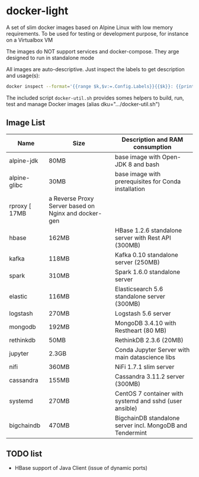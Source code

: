 # docker-light
A set of slim docker images based on Alpine Linux with low memory requirements.
To be used for testing or development purpose, for instance on a Virtualbox VM

The images do NOT support services and docker-compose. They arge designed to run in standalone mode

All images are auto-descriptive. Just inspect the labels to get description
and usage(s):
```sh
docker inspect --format='{{range $k,$v:=.Config.Labels}}{{$k}}: {{println $v}}{{end}}' hbase
```

The included script `docker-util.sh` provides somes helpers to build, run, test
and manage Docker images (alias dku=".../docker-util.sh")


## Image List

Name | Size | Description and RAM consumption
---- | ---- | ----
alpine-jdk   | 80MB  | base image with Open-JDK 8 and bash
alpine-glibc | 30MB  | base image with prerequisites for Conda installation
rproxy       [ 17MB  | a Reverse Proxy Server based on Nginx and docker-gen 
hbase        | 162MB | HBase 1.2.6 standalone server with Rest API (300MB)
kafka        | 118MB | Kafka 0.10 standalone server (250MB)
spark        | 310MB | Spark 1.6.0 standalone server 
elastic      | 116MB | Elasticsearch 5.6 standalone server (300MB)
logstash     | 270MB | Logstash 5.6 server
mongodb      | 192MB | MongoDB 3.4.10 with Restheart (80 MB)
rethinkdb    | 50MB  | RethinkDB 2.3.6 (20MB)
jupyter      | 2.3GB | Conda Jupyter Server with main datascience libs
nifi         | 360MB | NiFi 1.7.1 slim server 
cassandra    | 155MB | Cassandra 3.11.2 server (300MB)
systemd      | 270MB | CentOS 7 container with systemd  and sshd (user ansible)
bigchaindb   | 470MB | BigchainDB standalone server incl. MongoDB and Tendermint

## TODO list
* HBase support of Java Client (issue of dynamic ports)





